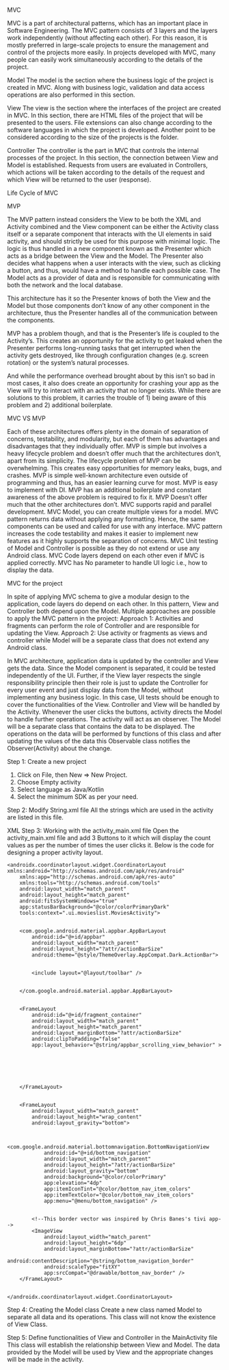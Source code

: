 

MVC

MVC is a part of architectural patterns, which has an important place in Software Engineering. The MVC pattern consists of 3 layers and the layers work independently (without affecting each other). For this reason, it is mostly preferred in large-scale projects to ensure the management and control of the projects more easily. In projects developed with MVC, many people can easily work simultaneously according to the details of the project.

Model
The model is the section where the business logic of the project is created in MVC. Along with business logic, validation and data access operations are also performed in this section.

View
The view is the section where the interfaces of the project are created in MVC. In this section, there are HTML files of the project that will be presented to the users. File extensions can also change according to the software languages in which the project is developed. Another point to be considered according to the size of the projects is the folder.

Controller
The controller is the part in MVC that controls the internal processes of the project. In this section, the connection between View and Model is established. Requests from users are evaluated in Controllers, which actions will be taken according to the details of the request and which View will be returned to the user (response).

Life Cycle of MVC 

 
MVP

The MVP pattern instead considers the View to be both the XML and Activity combined and the View component can be either the Activity class itself or a separate component that interacts with the UI elements in said activity, and should strictly be used for this purpose with minimal logic.
The logic is thus handled in a new component known as the Presenter which acts as a bridge between the View and the Model. The Presenter also decides what happens when a user interacts with the view, such as clicking a button, and thus, would have a method to handle each possible case.
The Model acts as a provider of data and is responsible for communicating with both the network and the local database.

This architecture has it so the Presenter knows of both the View and the Model but those components don’t know of any other component in the architecture, thus the Presenter handles all of the communication between the components.

 

MVP has a problem though, and that is the Presenter’s life is coupled to the Activity’s. This creates an opportunity for the activity to get leaked when the Presenter performs long-running tasks that get interrupted when the activity gets destroyed, like through configuration changes (e.g. screen rotation) or the system’s natural processes.

And while the performance overhead brought about by this isn’t so bad in most cases, it also does create an opportunity for crashing your app as the View will try to interact with an activity that no longer exists. While there are solutions to this problem, it carries the trouble of 1) being aware of this problem and 2) additional boilerplate.

MVC VS MVP

Each of these architectures offers plenty in the domain of separation of concerns, testability, and modularity, but each of them has advantages and disadvantages that they individually offer.
MVP is simple but involves a heavy lifecycle problem and doesn’t offer much that the architectures don’t, apart from its simplicity.
The lifecycle problem of MVP can be overwhelming. This creates easy opportunities for memory leaks, bugs, and crashes. 
MVP is simple well-known architecture even outside of programming and thus, has an easier learning curve for most.
MVP is easy to implement with DI.
MVP has an additional boilerplate and constant awareness of the above problem is required to fix it.
MVP Doesn’t offer much that the other architectures don’t.
MVC supports rapid and parallel development. 
MVC Model, you can create multiple views for a model.
MVC pattern returns data without applying any formatting. Hence, the same components can be used and called for use with any interface. 
MVC pattern increases the code testability and makes it easier to implement new features as it highly supports the separation of concerns.
MVC Unit testing of Model and Controller is possible as they do not extend or use any Android class.
MVC Code layers depend on each other even if MVC is applied correctly.
MVC has No parameter to handle UI logic i.e., how to display the data.




MVC for the project

In spite of applying MVC schema to give a modular design to the application, code layers do depend on each other. In this pattern, View and Controller both depend upon the Model. Multiple approaches are possible to apply the MVC pattern in the project:
Approach 1: Activities and fragments can perform the role of Controller and are responsible for updating the View.
Approach 2: Use activity or fragments as views and controller while Model will be a separate class that does not extend any Android class.

In MVC architecture, application data is updated by the controller and View gets the data. Since the Model component is separated, it could be tested independently of the UI. Further, if the View layer respects the single responsibility principle then their role is just to update the Controller for every user event and just display data from the Model, without implementing any business logic. In this case, UI tests should be enough to cover the functionalities of the View.
Controller and View will be handled by the Activity. Whenever the user clicks the buttons, activity directs the Model to handle further operations. The activity will act as an observer.
The Model will be a separate class that contains the data to be displayed. The operations on the data will be performed by functions of this class and after updating the values of the data this Observable class notifies the Observer(Activity) about the change.

Step 1: Create a new project
1.	Click on File, then New => New Project.
2.	Choose Empty activity
3.	Select language as Java/Kotlin
4.	Select the minimum SDK as per your need.

Step 2: Modify String.xml file
All the strings which are used in the activity are listed in this file.


XML
Step 3: Working with the activity_main.xml file
Open the activity_main.xml file and add 3 Buttons to it which will display the count values as per the number of times the user clicks it. Below is the code for designing a proper activity layout.

<?xml version="1.0" encoding="utf-8"?>
	<androidx.coordinatorlayout.widget.CoordinatorLayout xmlns:android="http://schemas.android.com/apk/res/android"
	    xmlns:app="http://schemas.android.com/apk/res-auto"
	    xmlns:tools="http://schemas.android.com/tools"
	    android:layout_width="match_parent"
	    android:layout_height="match_parent"
	    android:fitsSystemWindows="true"
	    app:statusBarBackground="@color/colorPrimaryDark"
	    tools:context=".ui.movieslist.MoviesActivity">
	

	    <com.google.android.material.appbar.AppBarLayout
	        android:id="@+id/appbar"
	        android:layout_width="match_parent"
	        android:layout_height="?attr/actionBarSize"
	        android:theme="@style/ThemeOverlay.AppCompat.Dark.ActionBar">
	

	        <include layout="@layout/toolbar" />
	

	    </com.google.android.material.appbar.AppBarLayout>
	

	    <FrameLayout
	        android:id="@+id/fragment_container"
	        android:layout_width="match_parent"
	        android:layout_height="match_parent"
	        android:layout_marginBottom="?attr/actionBarSize"
	        android:clipToPadding="false"
	        app:layout_behavior="@string/appbar_scrolling_view_behavior" >
	

	

	

	    </FrameLayout>
	

	    <FrameLayout
	        android:layout_width="match_parent"
	        android:layout_height="wrap_content"
	        android:layout_gravity="bottom">
	

	        <com.google.android.material.bottomnavigation.BottomNavigationView
	            android:id="@+id/bottom_navigation"
	            android:layout_width="match_parent"
	            android:layout_height="?attr/actionBarSize"
	            android:layout_gravity="bottom"
	            android:background="@color/colorPrimary"
	            app:elevation="4dp"
	            app:itemIconTint="@color/bottom_nav_item_colors"
	            app:itemTextColor="@color/bottom_nav_item_colors"
	            app:menu="@menu/bottom_navigation" />
	

	        <!--This border vector was inspired by Chris Banes's tivi app-->
	        <ImageView
	            android:layout_width="match_parent"
	            android:layout_height="6dp"
	            android:layout_marginBottom="?attr/actionBarSize"
	            android:contentDescription="@string/bottom_navigation_border"
	            android:scaleType="fitXY"
	            app:srcCompat="@drawable/bottom_nav_border" />
	    </FrameLayout>
	

	</androidx.coordinatorlayout.widget.CoordinatorLayout>

Step 4: Creating the Model class
Create a new class named Model to separate all data and its operations. This class will not know the existence of View Class.



Step 5: Define functionalities of View and Controller in the MainActivity file
This class will establish the relationship between View and Model. The data provided by the Model will be used by View and the appropriate changes will be made in the activity.
 
 





